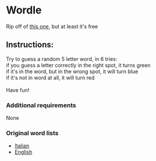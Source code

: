 # Wordle
Rip off of [this one](https://www.powerlanguage.co.uk/wordle/), but at least it's free

## Instructions:
Try to guess a random 5 letter word, in 6 tries:<br/>
if you guess a letter correctly in the right spot, it turns green<br/>
if it's in the word, but in the wrong spot, it will turn blue<br/>
if it's not in word at all, it will turn red<br/>
<br/>
Have fun!

### Additional requirements
None

### Original word lists
- [Italian](https://github.com/napolux/paroleitaliane/blob/master/paroleitaliane/parole_uniche.txt)
- [English](https://raw.githubusercontent.com/dwyl/english-words/master/words_alpha.txt)